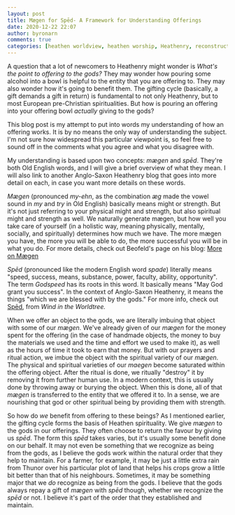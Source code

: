 ```yaml
---
layout: post
title: Mægen for Spēd- A Framework for Understanding Offerings
date: 2020-12-22 22:07
author: byronarn
comments: true
categories: [heathen worldview, heathen worship, Heathenry, reconstruction]
---
```

<!-- wp:paragraph -->
<p>A question that a lot of newcomers to Heathenry might wonder is <em>What's the point to offering to the gods?</em> They may wonder how pouring some alcohol into a bowl is helpful to the entity that you are offering to. They may also wonder how it's going to benefit them. The gifting cycle (basically, a gift demands a gift in return) is fundamental to not only Heathenry, but to most European pre-Christian spiritualities. But how is pouring an offering into your offering bowl <em>actually</em> giving to the gods?</p>
<!-- /wp:paragraph -->

<!-- wp:paragraph -->
<p>This blog post is my attempt to put into words my understanding of how an offering works. It is by no means the only way of understanding the subject. I'm not sure how widespread this particular viewpoint is, so feel free to sound off in the comments what you agree and what you disagree with.</p>
<!-- /wp:paragraph -->

<!-- wp:paragraph -->
<p>My understanding is based upon two concepts: <em>mægen</em> and <em>spēd</em>. They're both Old English words, and I will give a brief overview of what they mean. I will also link to another Anglo-Saxon Heathenry blog that goes into more detail on each, in case you want more details on these words.</p>
<!-- /wp:paragraph -->

<!-- wp:paragraph -->
<p><em>Mægen</em> (pronounced <em>my-ehn</em>, as the combination <em>æg</em> made the vowel sound in <em>my</em> and <em>try</em> in Old English) basically means might or strength. But it's not just referring to your physical might and strength, but also spiritual might and strength as well. We naturally generate mægen, but how well you take care of yourself (in a holistic way, meaning physically, mentally, socially, and spiritually) determines how much we have. The more mægen you have, the more you will be able to do, the more successful you will be in what you do. For more details, check out Beofeld's page on his blog: <a rel="noreferrer noopener" href="https://windintheworldtree.wordpress.com/about/fundamentals/maegen/" target="_blank">More on Mægen</a></p>
<!-- /wp:paragraph -->

<!-- wp:paragraph -->
<p><em>Spēd</em> (pronounced like the modern English word <em>spade</em>) literally means "speed, success, means, substance, power, faculty, ability, opportunity". The term <em>Godspeed</em> has its roots in this word. It basically means "May God grant you success". In the context of Anglo-Saxon Heathenry, it means the things "which we are blessed with by the gods." For more info, check out <a href="https://windintheworldtree.wordpress.com/sped-2/">Spēd</a>, from <em>Wind in the Worldtree.</em></p>
<!-- /wp:paragraph -->

<!-- wp:paragraph -->
<p>When we offer an object to the gods, we are literally imbuing that object with some of our <em>mægen</em>. We've already given of our <em>mægen</em> for the money spent for the offering (in the case of handmade objects, the money to buy the materials we used and the time and effort we used to make it), as well as the hours of time it took to earn that money. But with our prayers and ritual action, we imbue the object with the spiritual variety of our <em>mægen</em>. The physical and spiritual varieties of our <em>maegen</em> become saturated within the offering object. After the ritual is done, we ritually "destroy" it by removing it from further human use. In a modern context, this is usually done by throwing away or burying the object. When this is done, all of that <em>mægen</em> is transferred to the entity that we offered it to. In a sense, we are nourishing that god or other spiritual being by providing them with strength.</p>
<!-- /wp:paragraph -->

<!-- wp:paragraph -->
<p>So how do <em>we</em> benefit from offering to these beings? As I mentioned earlier, the gifting cycle forms the basis of Heathen spirituality. We give <em>mægen</em> to the gods in our offerings. They often choose to return the favour by giving us <em>spēd</em>. The form this <em>spēd</em> takes varies, but it's usually some benefit done on our behalf. It may not even be something that we recognize as being from the gods, as I believe the gods work within the natural order that they help to maintain. For a farmer, for example, it may be just a little extra rain from Thunor over his particular plot of land that helps his crops grow a little bit better than that of his neighbours. Sometimes, it may be something major that we <em>do</em> recognize as being from the gods. I believe that the gods always repay a gift of <em>mægen</em> with <em>spēd</em> though, whether we recognize the <em>spēd</em> or not. I believe it's part of the order that they established and maintain. </p>
<!-- /wp:paragraph -->

<!-- wp:paragraph -->
<p></p>
<!-- /wp:paragraph -->
